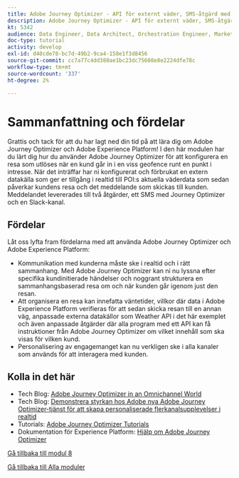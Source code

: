```yaml
---
title: Adobe Journey Optimizer - API för externt väder, SMS-åtgärd med mera - sammanfattning
description: Adobe Journey Optimizer - API för externt väder, SMS-åtgärd med mera - sammanfattning
kt: 5342
audience: Data Engineer, Data Architect, Orchestration Engineer, Marketer
doc-type: tutorial
activity: develop
exl-id: d40cde78-bc7d-49b2-9ca4-158e1f3d8456
source-git-commit: cc7a77c4dd380ae1bc23dc75608e8e2224dfe78c
workflow-type: tm+mt
source-wordcount: '337'
ht-degree: 2%

---
```


# Sammanfattning och fördelar

Grattis och tack för att du har lagt ned din tid på att lära dig om Adobe Journey Optimizer och Adobe Experience Platform!
I den här modulen har du lärt dig hur du använder Adobe Journey Optimizer för att konfigurera en resa som utlöses när en kund går in i en viss geofence runt en punkt i intresse. När det inträffar har ni konfigurerat och förbrukat en extern datakälla som ger er tillgång i realtid till POI:s aktuella väderdata som sedan påverkar kundens resa och det meddelande som skickas till kunden. Meddelandet levererades till två åtgärder, ett SMS med Journey Optimizer och en Slack-kanal.

## Fördelar

Låt oss lyfta fram fördelarna med att använda Adobe Journey Optimizer och Adobe Experience Platform:

- Kommunikation med kunderna måste ske i realtid och i rätt sammanhang. Med Adobe Journey Optimizer kan ni nu lyssna efter specifika kundinitierade händelser och noggrant strukturera en sammanhangsbaserad resa om och när kunden går igenom just den resan.
- Att organisera en resa kan innefatta väntetider, villkor där data i Adobe Experience Platform verifieras för att sedan skicka resan till en annan väg, anpassade externa datakällor som Weather API i det här exemplet och även anpassade åtgärder där alla program med ett API kan få instruktioner från Adobe Journey Optimizer om vilket innehåll som ska visas för vilken kund.
- Personalisering av engagemanget kan nu verkligen ske i alla kanaler som används för att interagera med kunden.

## Kolla in det här

- Tech Blog: [Adobe Journey Optimizer in an Omnichannel World](https://medium.com/adobetech/journey-orchestration-in-an-omnichannel-world-3a2d32d556d9)
- Tech Blog: [Demonstrera styrkan hos Adobe nya Adobe Journey Optimizer-tjänst för att skapa personaliserade flerkanalsupplevelser i realtid](https://medium.com/adobetech/demonstrating-the-power-of-adobes-new-journey-orchestration-service-to-build-personalized-aa60d88cd34)
- Tutorials: [Adobe Journey Optimizer Tutorials](https://experienceleague.adobe.com/docs/journey-orchestration-learn/tutorials/understanding-journey-orchestration.html?lang=sv)
- Dokumentation för Experience Platform: [Hjälp om Adobe Journey Optimizer](https://experienceleague.adobe.com/docs/journeys/using/journey-orchestration-home.html)

[Gå tillbaka till modul 8](journey-orchestration-external-weather-api-sms.md)

[Gå tillbaka till Alla moduler](../../overview.md)
